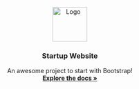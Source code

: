 <div align="center" dir="auto">
  <a href="https://github.com/anouar4070/Tindog-project/tree/master">
    <img src="https://github.com/anouar4070/Tindog-project/images/dog-img.jpg" alt="Logo" width="80" height="80" style="max-width: 100%;">
  </a>
  <div class="markdown-heading" dir="auto"><h3 align="center" tabindex="-1" class="heading-element" dir="auto">Startup Website</h3></div>
  <p align="center" dir="auto">
    An awesome project to start with Bootstrap!
    <br>
     <a href="https://github.com/anouar4070/Tindog-project/tree/master"><strong>Explore the docs »</strong></a>
     </p>
</div>



